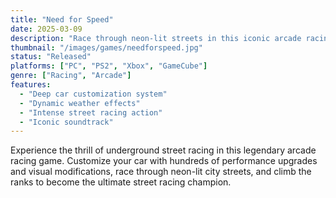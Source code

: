 ```yaml
---
title: "Need for Speed"
date: 2025-03-09
description: "Race through neon-lit streets in this iconic arcade racing game. Customize your ride and become the ultimate street racing champion."
thumbnail: "/images/games/needforspeed.jpg"
status: "Released"
platforms: ["PC", "PS2", "Xbox", "GameCube"]
genre: ["Racing", "Arcade"]
features:
  - "Deep car customization system"
  - "Dynamic weather effects"
  - "Intense street racing action"
  - "Iconic soundtrack"
---
```


Experience the thrill of underground street racing in this legendary arcade racing game. Customize your car with hundreds of performance upgrades and visual modifications, race through neon-lit city streets, and climb the ranks to become the ultimate street racing champion.

